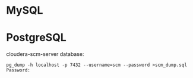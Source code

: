 # MySQL

# PostgreSQL

cloudera-scm-server database:
```
pg_dump -h localhost -p 7432 --username=scm --password >scm_dump.sql
Password:
```
